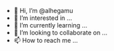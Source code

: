 - 👋 Hi, I’m @alhegamu
- 👀 I’m interested in ...
- 🌱 I’m currently learning ...
- 💞️ I’m looking to collaborate on ...
- 📫 How to reach me ...

<!---
alhegamu/alhegamu is a ✨ special ✨ repository because its `README.md` (this file) appears on your GitHub profile.
You can click the Preview link to take a look at your changes.
--->
